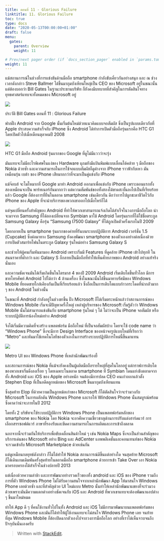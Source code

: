 ```yaml
---
title: ตอนที่ 11 - Glorious Failure
linktitle: 11. Glorious Failure
toc: true
type: docs
date: "2020-05-13T00:00:00+01:00"
draft: false
menu:
  gates:
    parent: Overview
    weight: 11

# Prev/next pager order (if `docs_section_pager` enabled in `params.toml`)
weight: 11
---
```


แม้สถานการณ์ในช่วงที่การแข่งขันด้านมือถือ smartphone กำลังขับเคี่ยวกันอย่างสนุก และ ณ ช่วงเวลาดังกล่าว Steve Ballmer ได้ขึ้นมากุมบังเหียนใหญ่เป็น CEO ของ Microsoft อยู่ในขณะนั้น แต่ต้องบอกว่า Bill Gates ในฐานะประธานบริษัท ก็ยังคงมีบทบาทที่สำคัญในการตัดสินใจทางยุทธศาสตร์แทบจะทั้งหมดของ Microsoft อยู่

![](https://t0.blockdit.com/photos/2019/09/5d8a53d96b163b0cbf829d72_800x0xcover_mK2S4JwH.jpg)

ประวัติ Bill Gates ตอนที่ 11 : Glorious Failure

ฟากฝั่ง Android จาก Google นั้นเริ่มต้นใหม่ด้วยแนวคิดแบบจอสัมผัส ซึ่งเป็นรูปแบบเดียวกับที่ Apple ประสบความสำเร็จกับ iPhone ซึ่ง Android ได้ทำการเปิดตัวมือถือรุ่นแรกคือ HTC G1 โดยเปิดตัวไปเมื่อเดือนตุลาคมปี 2008

![](https://t0.blockdit.com/photos/2019/09/5d8a53f26b163b0cbf82b101_800x0xcover_599aHTrm.jpg)

HTC G1 มือถือ Android รุ่นแรกของ Google ที่ดูไม่มีแววว่าจะรุ่ง

มันแทบจะไม่มีอะไรพิเศษในแง่ของ Hardware แุถมยังมีแป้นพิมพ์แบบเลื่อนได้คล้าย ๆ มือถือของ Nokia ด้วยซ้ำ และความสามารถในการใช้จอแบบสัมผัสก็ดูต่างจาก iPhone ราวฟ้ากับเหว มันเหมือนรุ่น เบต้า ของ iPhone เสียมากกว่าที่จะมาเป็นคู่แข่งกับ iPhone

แม้จ๊อบส์ จะโมโหมากที่ Google มาทำ Android ออกมาเพื่อแข่งกับ iPhone เพราะตอนแรกทั้งสองเหมือนจะเป็น พาร์ทเนอร์กันมากกว่า แต่ความสัมพันธ์ของทั้งสองได้ขาดสะบั้นลงไปเป็นที่เรียบร้อยแล้ว Google ก็ต้องการที่ยืนในตลาด smartphone เช่นเดียวกัน ดีกว่าการไปผูกชะตาชีวิตไว้กับ iPhone ของ Apple ที่จะนำบริการของพวกเขาออกไปเมื่อไหร่ก็ได้

แต่จุดเปลี่ยนครั้งสำคัญของ Android ที่ทำให้พวกเขาสามารถแจ้งเกิดได้สำเร็จในวงการมือถือโลก น่าจะมาจาก Samsung ที่ได้ลองเปลี่ยนจาก Symbian มาใช้ Android โดยรุ่นแรกที่ได้ใช้ชื่อตระกูล Samsung Galaxy คือรุ่น “Samsung I7500 Galaxy” ที่ได้ถูกเปิดตัวครั้งแรกในปี 2009

โดยกลายเป็น smartphone รุ่นแรกของค่ายที่รันบนระบบปฏิบัติการ Android เวอร์ชั่น 1.5 \(Cupcake\) ซึ่งต่อมาทาง Samsung ยังคงพัฒนา smartphone ของตัวเองอย่างต่อเนื่องด้วยการเปิดตัวสมาร์ทโฟนในตระกูล Galaxy รุ่นใหม่อย่าง Samsung Galaxy S

และช่วยให้ผู้คนเริ่มหันมามอง Android เพราะเริ่มมี Features ที่ดูคล้าย iPhone เข้าไปทุกที ในสนนราคาที่ต่ำกว่า และ Galaxy S ก็กลายเป็นมือถือที่ทำให้เห็นศักยภาพของ Android อย่างแท้จริงนั่นเอง

และความชัดเจนมันได้เริ่มเกิดขึ้นในไตรมาส 4 ของปี 2009 Android เริ่มเติบโตขึ้นทั่วโลก มีการขายโทรศัพท์ Android ไปได้กว่า 4 ล้านเครื่อง ซึ่งในขณะนั้นได้ขึ้นมาทาบรัศมีของ Windows Mobile ที่ยอดขายใกล้เคียงกันเป็นที่เรียบร้อยแล้ว ซึ่งถือเป็นการเติบโตแบบก้าวกระโดดที่น่ากลัวมาก ๆ ของ Android ในช่วงนั้น

ในขณะที่ Android กำลังอยู่ในช่วงขาขึ้น ฝั่ง Microsoft ก็ได้เริ่มตระหนักแล้วว่าสถานการณ์ของ Windows Mobile เริ่มจะมีปัญหาครั้งใหญ่ เหล่าผู้บริหารของ Microsoft เริ่มรู้ตัวว่า Windows Mobile นั้นไม่สามารถแข่งขันกับ smartphone รุ่นใหม่ ๆ ได้ ไม่ว่าจะเป็น iPhone จอสัมผัส หรือ ระบบปฏิบัติการน้องใหม่อย่าง Android

จึงได้เริ่มมีความคิดที่จะสร้าง แพลตฟอร์ม มือถือใหม่ ที่เป็นจอสัมผัสบ้าง โดยจะใช้ code name ว่า “Windows Phone” ซึ่งจะมีการ Design Interface ของหน้าจอรูปแบบใหม่ที่เรียกว่า “Metro” และหันมาใช้เทคโนโลยีของตัวเองในการสร้างระบบปฏิบัติการใหม่นี้ขึ้นมาแทน

![](https://t0.blockdit.com/photos/2019/09/5d8a54205054c00cb21c9b5d_800x0xcover_S8Q5Ga7W.jpg)

Metro UI ของ Windows Phone ที่เหล่านักพัฒนาร้องยี้

และสถานการณ์ของ Nokia ที่แม้จะยังคงเป็นผู้ผลิตมือถือรายใหญ่ที่สุดในโลกอยู่ แต่กราฟการเติบโตของพวกเขาเริ่มดิ่งลงเรื่อย ๆ โดยเฉพาะในตลาด smartphone ที่ Symbian โดนแย่งชิงตลาดจากทั้ง Android และ iOS ของ Apple อย่างหนัก จนต้องมีการปลด CEO คนเก่าออกแล้วตั้ง Stephen Elop ที่เป็นอดีตลูกหม้อของ Microsoft ขึ้นมากุมบังเหียนแทน

ซึ่งสุดท้าย Elop ที่ด้วยความเป็นลูกหม้อเก่าของ Microsoft ก็ได้ตัดสินใจว่าจะร่วมวงกับ Microsoft ในการผลักดัน Windows Phone และรอให้ Windows Phone นั้นสมบูรณ์พร้อมซึ่งคาดว่าน่าจะภายในปี 2012

โดยทั้ง 2 บริษัทจะใช้ระบบปฏิบัติการ Windows Phone เป็นแพลทฟอร์มหลักของ smartphone ของ Nokia โดย Nokia จะอาศัยความเชี่ยวชาญด้านการปรับแต่งฮาร์ดแวร์ การเลือกสรรซอฟต์แวร์ ภาษาที่รองรับและขีดความสามารถในการผลิตและการเข้าถึงตลาด

นอกจากนี้จะร่วมกันให้บริการเพื่อขับเคลื่อนสินค้าใหม่ ๆ เช่น Nokia Maps ซึ่งจะเป็นส่วนสำคัญของบริการเด่นของ Microsoft อย่าง Bing และ AdCenter แอพพลิเคชั่นและคอนเทนท์ของ Nokia จะรวมเข้ากับ Microsoft Marketplace ด้วยเช่นกัน

แต่ดูเหมือนกลยุทธ์ดังกล่าว ก็ไม่ได้ทำให้ Nokia สถานการณ์ดีขึ้นแต่อย่างใด จนสุดท้าย Microsoft ก็ได้เดินเกมเดิมพันครั้งสุดท้ายในตลาดมือถือ smartphone ด้วยการเข้า Take Over เอา Nokia มาครอบครองได้สำเร็จในช่วงปลายปี 2013

แต่เนื่องด้วยความล่าช้า และการพัฒนาอย่างรวดเร็วของทั้ง android และ iOS ของ iPhone รวมถึงการที่ตัว Windows Phone ไม่ได้รับความสนใจจากเหล่านักพัฒนา App ให้มาสนใจ Windows Phone เลยด้วยซ้ำ และที่สำคัญด้วย UI ใหม่แบบ Metro นั้นทำให้เหล่านักพัฒนาแขยงที่จะร่วมวงด้วยเพราะมันมีความแตกต่างอย่างชัดเจนกับ iOS และ Android ที่พวกเขาแทบจะต้องพัฒนาแอปต่าง ๆ ขึ้นมาใหม่หมด

ทำให้ App ดี ๆ ที่คนใช้งานทั่วไปในทั้ง Android และ iOS ไม่มีการมาพัฒนาบนแพลตฟอร์มของ Windows Phone และมันก็ได้ทำให้ผู้ใช้งานแทบจะไม่สนใจ Windows Phone เลย จนท้ายที่สุด Windows Mobile ก็ต้องปิดฉากตัวเองไปจากวงการมือถือโลก อย่างที่เราได้เห็นจวบจนถึงปัจจุบันนั่นเองครับ

> Written with [StackEdit](https://www.blockdit.com/articles/5d8a54736b163b0cbf8314e3).
